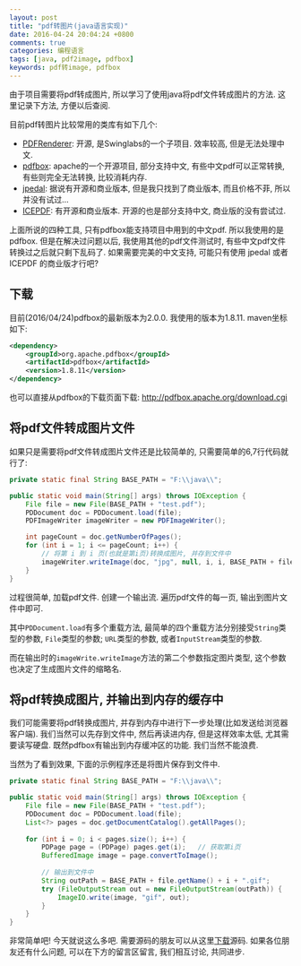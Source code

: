 ```yaml
---
layout: post
title: "pdf转图片(java语言实现)"
date: 2016-04-24 20:04:24 +0800
comments: true
categories: 编程语言
tags: [java, pdf2image, pdfbox]
keywords: pdf转image, pdfbox
---
```


由于项目需要将pdf转成图片, 所以学习了使用java将pdf文件转成图片的方法. 这里记录下方法, 方便以后查阅.

目前pdf转图片比较常用的类库有如下几个:

- [PDFRenderer](https://java.net/projects/pdf-renderer/ "PDFRenderer主页"): 开源, 是Swinglabs的一个子项目. 效率较高, 但是无法处理中文.
- [pdfbox](http://pdfbox.apache.org/ "pdfbox主页"): apache的一个开源项目, 部分支持中文, 有些中文pdf可以正常转换, 有些则完全无法转换, 比较消耗内存.
- [jpedal](https://www.idrsolutions.com/jpedal/ "jpedal主页"): 据说有开源和商业版本, 但是我只找到了商业版本, 而且价格不菲, 所以并没有试过...
- [ICEPDF](http://www.icesoft.org/java/home.jsf "ICEPDF主页"): 有开源和商业版本. 开源的也是部分支持中文, 商业版的没有尝试过.

上面所说的四种工具, 只有pdfbox能支持项目中用到的中文pdf. 所以我使用的是pdfbox. 但是在解决过问题以后, 我使用其他的pdf文件测试时, 有些中文pdf文件转换过之后就只剩下乱码了. 如果需要完美的中文支持, 可能只有使用 jpedal 或者 ICEPDF 的商业版才行吧?

<!--more-->
## 下载
目前(2016/04/24)pdfbox的最新版本为2.0.0. 我使用的版本为1.8.11. maven坐标如下:

``` xml
<dependency>
    <groupId>org.apache.pdfbox</groupId>
    <artifactId>pdfbox</artifactId>
    <version>1.8.11</version>
</dependency>
```

也可以直接从pdfbox的下载页面下载: http://pdfbox.apache.org/download.cgi

## 将pdf文件转成图片文件
如果只是需要将pdf文件转成图片文件还是比较简单的, 只需要简单的6,7行代码就行了:

``` java PDF2Image
private static final String BASE_PATH = "F:\\java\\";

public static void main(String[] args) throws IOException {
    File file = new File(BASE_PATH + "test.pdf");
    PDDocument doc = PDDocument.load(file);
    PDFImageWriter imageWriter = new PDFImageWriter();

    int pageCount = doc.getNumberOfPages();
    for (int i = 1; i <= pageCount; i++) {
        // 将第 i 到 i 页(也就是第i页)转换成图片, 并存到文件中
        imageWriter.writeImage(doc, "jpg", null, i, i, BASE_PATH + file.getName());
    }
}
```

过程很简单, 加载pdf文件. 创建一个输出流. 遍历pdf文件的每一页, 输出到图片文件中即可.

其中`PDDocument.load`有多个重载方法, 最简单的四个重载方法分别接受`String`类型的参数, `File`类型的参数; `URL`类型的参数, 或者`InputStream`类型的参数.

而在输出时的`imageWrite.writeImage`方法的第二个参数指定图片类型, 这个参数也决定了生成图片文件的缩略名.

## 将pdf转换成图片, 并输出到内存的缓存中
我们可能需要将pdf转换成图片, 并存到内存中进行下一步处理(比如发送给浏览器客户端). 我们当然可以先存到文件中, 然后再读进内存, 但是这样效率太低, 尤其需要读写硬盘. 既然pdfbox有输出到内存缓冲区的功能. 我们当然不能浪费.

当然为了看到效果, 下面的示例程序还是将图片保存到文件中.

``` java PDF2BufferedImage
private static final String BASE_PATH = "F:\\java\\";

public static void main(String[] args) throws IOException {
    File file = new File(BASE_PATH + "test.pdf");
    PDDocument doc = PDDocument.load(file);
    List<?> pages = doc.getDocumentCatalog().getAllPages();
    
    for (int i = 0; i < pages.size(); i++) {
        PDPage page = (PDPage) pages.get(i);   // 获取第i页
        BufferedImage image = page.convertToImage();
        
        // 输出到文件中
        String outPath = BASE_PATH + file.getName() + i + ".gif";
        try (FileOutputStream out = new FileOutputStream(outPath)) {
            ImageIO.write(image, "gif", out);
        }
    }
}
```

非常简单吧! 今天就说这么多吧. 需要源码的朋友可以从这里[下载](/downloads/code/2016/04/pdf2image.zip "下载代码")源码.  如果各位朋友还有什么问题, 可以在下方的留言区留言, 我们相互讨论, 共同进步. 
